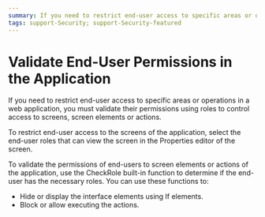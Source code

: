 ```yaml
---
summary: If you need to restrict end-user access to specific areas or operations in an application, you must validate their permissions.
tags: support-Security; support-Security-featured
---
```


# Validate End-User Permissions in the Application

If you need to restrict end-user access to specific areas or operations in a web application, you must validate their permissions using roles to control access to screens, screen elements or actions.

To restrict end-user access to the screens of the application, select the end-user roles that can view the screen in the Properties editor of the screen. 

To validate the permissions of end-users to screen elements or actions of the application, use the CheckRole built-in function to determine if the end-user has the necessary roles. You can use these functions to:

* Hide or display the interface elements using If elements. 
* Block or allow executing the actions.
